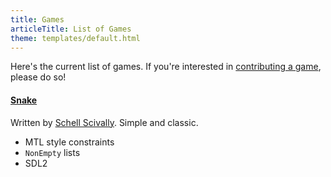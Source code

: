 ```yaml
---
title: Games
articleTitle: List of Games
theme: templates/default.html
---
```


Here's the current list of games. If you're interested in
[contributing a game](https://github.com/schell/haskell-games), please do so!


#### [Snake](/games/snake)
Written by <a href="https://github.com/schell" rel="author">Schell Scivally</a>.
Simple and classic.

* MTL style constraints
* `NonEmpty` lists
* SDL2
